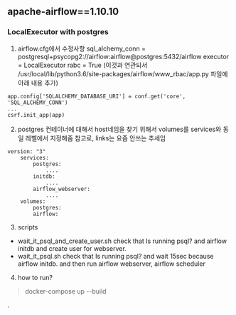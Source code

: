 apache-airflow==1.10.10
-------------



### LocalExecutor with postgres

1. airflow.cfg에서 수정사항
sql_alchemy_conn = postgresql+psycopg2://airflow:airflow@postgres:5432/airflow
executor = LocalExecutor
rabc = True (이것과 연관되서 /usr/local/lib/python3.6/site-packages/airflow/www_rbac/app.py 파일에 아래 내용 추가)
```
app.config['SQLALCHEMY_DATABASE_URI'] = conf.get('core', 'SQL_ALCHEMY_CONN')
...
csrf.init_app(app)
```

2. postgres 컨테이너에 대해서 host네임을 찾기 위해서 volumes를 services와 동일 레벨에서 지정해줌
참고로, links는 요즘 안쓰는 추세임
```
version: "3"
    services:
        postgres:
            ....
        initdb:
            ....
        airflow_webserver:
            ....
    volumes:
        postgres:
        airflow:
```


3. scripts
- wait_it_psql_and_create_user.sh
check that Is running psql? and airflow initdb and create user for webserver.
- wait_it_psql.sh
check that Is running psql? and wait 15sec because airflow initdb.
and then run airflow webserver, airflow scheduler 


4. how to run?
>docker-compose up --build

.
